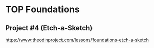 # TOP Foundations
## Project #4 (Etch-a-Sketch)

https://www.theodinproject.com/lessons/foundations-etch-a-sketch
